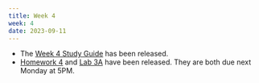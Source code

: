 ```yaml
---
title: Week 4
week: 4
date: 2023-09-11
---
```


- The [Week 4 Study Guide](/assets/guides/week04.pdf) has been released.
- [Homework 4](http://prob140.datahub.berkeley.edu/hub/user-redirect/git-pull?repo=https://github.com/prob140/materials-fa23&branch=main&subPath=hw/Homework_04.ipynb) and [Lab 3A](http://prob140.datahub.berkeley.edu/hub/user-redirect/git-pull?repo=https://github.com/prob140/materials-fa23&branch=main&subPath=lab/Lab_03.ipynb) have been released. They are both due next Monday at 5PM.

